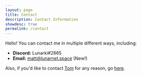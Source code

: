 ```yaml
---
layout: page
title: Contact
description: Contact Information
showdesc: true
permalink: /contact
---
```


Hello! You can contact me in multiple different ways, including:

- **Discord:** Lunarki#2865
- **Email:** matt@lunarnet.space (New!)

Also, if you'd like to contact [Tom](https://tomr.me) for any reason, go [here](https://tomr.me/#contact).
